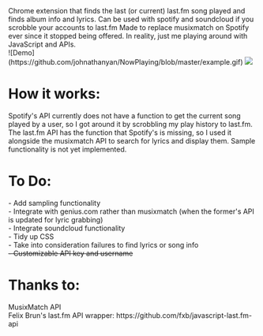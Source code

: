 <html>

<body>
        Chrome extension that finds the last (or current) last.fm song played and finds album info and lyrics. Can be used with spotify
        and soundcloud if you scrobble your accounts to last.fm Made to replace musixmatch
        on Spotify ever since it stopped being offered. In reality, just me playing around with JavaScript and APIs.
    <br>
    ![Demo](https://github.com/johnathanyan/NowPlaying/blob/master/example.gif)
    <img src = "https://github.com/johnathanyan/NowPlaying/blob/master/example.gif?raw=true">
    <h1> How it works:
                    </h1>
        Spotify's API currently does not have a function to get the current song played by a user, so I got around it by scrobbling my play history to last.fm. The last.fm API has the function that Spotify's is missing, so I used it alongside the musixmatch API to search for lyrics and display them. Sample functionality is not yet implemented.
    <br>
    <h1> To Do: </h1>
     - Add sampling functionality
    <br> - Integrate with genius.com rather than musixmatch (when the former's API is updated for lyric grabbing)
    <br> - Integrate soundcloud functionality
    <br> - Tidy up CSS
    <br> - Take into consideration failures to find lyrics or song info
    <br><del> - Customizable API key and username </del>
    <br>
    <h1> Thanks to: </h1>
    MusixMatch API
    <br> Felix Brun's last.fm API wrapper: https://github.com/fxb/javascript-last.fm-api
</body>

</html>
